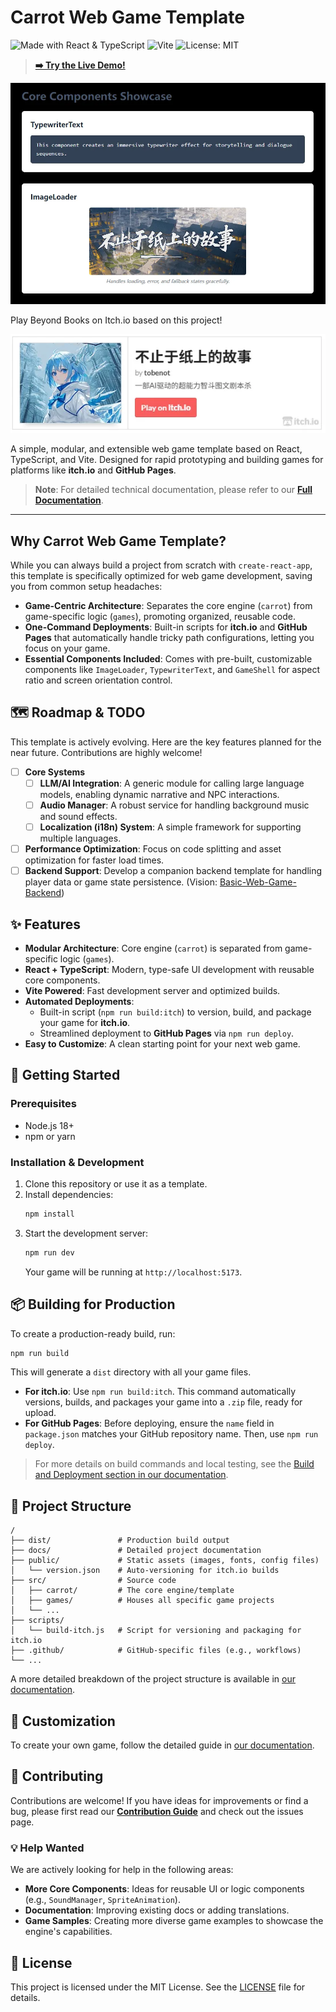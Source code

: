 # Carrot Web Game Template

![Made with React & TypeScript](https://img.shields.io/badge/Made%20with-React%20%26%20TypeScript-blue.svg?style=for-the-badge&logo=typescript)
![Vite](https://img.shields.io/badge/Vite-B73BFE?style=for-the-badge&logo=vite&logoColor=white)
![License: MIT](https://img.shields.io/badge/License-MIT-yellow.svg?style=for-the-badge)

> **[➡️ Try the Live Demo!](https://tobenot.top/Basic-Web-Game/)**

![Demo Screenshot](./docs/assets/screenshot.webp)

Play Beyond Books on Itch.io based on this project!

[![Play Beyond Books on Itch.io](./docs/assets/bb_screenshot.webp)](https://tobenot.itch.io/beyond-books)

A simple, modular, and extensible web game template based on React, TypeScript, and Vite. Designed for rapid prototyping and building games for platforms like **itch.io** and **GitHub Pages**.

> **Note**: For detailed technical documentation, please refer to our **[Full Documentation](./docs/README.md)**.

---

## Why Carrot Web Game Template?

While you can always build a project from scratch with `create-react-app`, this template is specifically optimized for web game development, saving you from common setup headaches:

-   **Game-Centric Architecture**: Separates the core engine (`carrot`) from game-specific logic (`games`), promoting organized, reusable code.
-   **One-Command Deployments**: Built-in scripts for **itch.io** and **GitHub Pages** that automatically handle tricky path configurations, letting you focus on your game.
-   **Essential Components Included**: Comes with pre-built, customizable components like `ImageLoader`, `TypewriterText`, and `GameShell` for aspect ratio and screen orientation control.

## 🗺️ Roadmap & TODO

This template is actively evolving. Here are the key features planned for the near future. Contributions are highly welcome!

-   [ ] **Core Systems**
    -   [ ] **LLM/AI Integration**: A generic module for calling large language models, enabling dynamic narrative and NPC interactions.
    -   [ ] **Audio Manager**: A robust service for handling background music and sound effects.
    -   [ ] **Localization (i18n) System**: A simple framework for supporting multiple languages.
-   [ ] **Performance Optimization**: Focus on code splitting and asset optimization for faster load times.
-   [ ] **Backend Support**: Develop a companion backend template for handling player data or game state persistence. (Vision: [Basic-Web-Game-Backend](https://github.com/tobenot/Basic-Web-Game-Backend))

## ✨ Features

-   **Modular Architecture**: Core engine (`carrot`) is separated from game-specific logic (`games`).
-   **React + TypeScript**: Modern, type-safe UI development with reusable core components.
-   **Vite Powered**: Fast development server and optimized builds.
-   **Automated Deployments**:
    -   Built-in script (`npm run build:itch`) to version, build, and package your game for **itch.io**.
    -   Streamlined deployment to **GitHub Pages** via `npm run deploy`.
-   **Easy to Customize**: A clean starting point for your next web game.

## 🚀 Getting Started

### Prerequisites

-   Node.js 18+
-   npm or yarn

### Installation & Development

1.  Clone this repository or use it as a template.
2.  Install dependencies:
    ```bash
    npm install
    ```
3.  Start the development server:
    ```bash
    npm run dev
    ```
    Your game will be running at `http://localhost:5173`.

## 📦 Building for Production

To create a production-ready build, run:
```bash
npm run build
```
This will generate a `dist` directory with all your game files.

-   **For itch.io**: Use `npm run build:itch`. This command automatically versions, builds, and packages your game into a `.zip` file, ready for upload.
-   **For GitHub Pages**: Before deploying, ensure the `name` field in `package.json` matches your GitHub repository name. Then, use `npm run deploy`.

> For more details on build commands and local testing, see the [Build and Deployment section in our documentation](./docs/05-build-and-deploy.md).

## 📂 Project Structure

```
/
├── dist/               # Production build output
├── docs/               # Detailed project documentation
├── public/             # Static assets (images, fonts, config files)
│   └── version.json    # Auto-versioning for itch.io builds
├── src/                # Source code
│   ├── carrot/         # The core engine/template
│   ├── games/          # Houses all specific game projects
│   └── ...
├── scripts/
│   └── build-itch.js   # Script for versioning and packaging for itch.io
├── .github/            # GitHub-specific files (e.g., workflows)
└── ...
```

A more detailed breakdown of the project structure is available in [our documentation](./docs/02-project-structure.md).

## 🎨 Customization

To create your own game, follow the detailed guide in [our documentation](./docs/04-creation-and-extension.md).

## 🤝 Contributing

Contributions are welcome! If you have ideas for improvements or find a bug, please first read our **[Contribution Guide](./docs/06-contributing.md)** and check out the issues page.

### 💡 Help Wanted

We are actively looking for help in the following areas:
-   **More Core Components**: Ideas for reusable UI or logic components (e.g., `SoundManager`, `SpriteAnimation`).
-   **Documentation**: Improving existing docs or adding translations.
-   **Game Samples**: Creating more diverse game examples to showcase the engine's capabilities.

## 📄 License

This project is licensed under the MIT License. See the [LICENSE](LICENSE) file for details.
